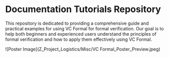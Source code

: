 # Documentation Tutorials Repository
This repository is dedicated to providing a comprehensive guide and practical examples for using VC Formal for formal verification. Our goal is to help both beginners and experienced users understand the principles of formal verification and how to apply them effectively using VC Formal.

![Poster Image](Z_Project_Logistics/Misc/VC Formal_Poster_Preview.jpeg)
